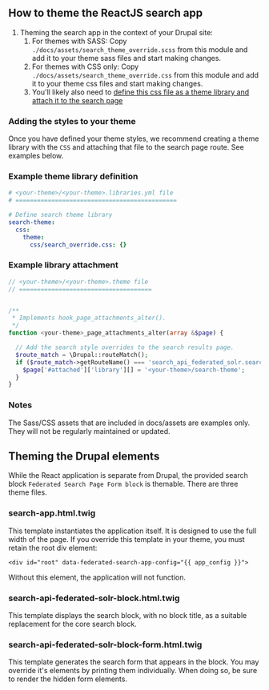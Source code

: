 ## How to theme the ReactJS search app

1. Theming the search app in the context of your Drupal site:
    1. For themes with SASS: Copy `./docs/assets/search_theme_override.scss` from this module and add it to your theme sass files and start making changes.
    1. For themes with CSS only: Copy `./docs/assets/search_theme_override.css` from this module and add it to your theme css files and start making changes.
    1. You'll likely also need to [define this css file as a theme library and attach it to the search page](#adding-the-styles-to-your-theme)

### Adding the styles to your theme
Once you have defined your theme styles, we recommend creating a theme library with the `CSS` and attaching that file to the search page route.  See examples below.

### Example theme library definition
```yaml
# <your-theme>/<your-theme>.libraries.yml file
# =============================================

# Define search theme library
search-theme:
  css:
    theme:
      css/search_override.css: {}

```

### Example library attachment
```php
// <your-theme>/<your-theme>.theme file
// =====================================


/**
 * Implements hook_page_attachments_alter().
 */
function <your-theme>_page_attachments_alter(array &$page) {

  // Add the search style overrides to the search results page.
  $route_match = \Drupal::routeMatch();
  if ($route_match->getRouteName() === 'search_api_federated_solr.search') {
    $page['#attached']['library'][] = '<your-theme>/search-theme';
  }
}
```

### Notes
The Sass/CSS assets that are included in docs/assets are examples only. They will not be regularly maintained or updated.

## Theming the Drupal elements

While the React application is separate from Drupal, the provided search block `Federated Search Page Form block` is themable. There are three theme files.

### search-app.html.twig

This template instantiates the application itself. It is designed to use the full width of the page. If you override this template in your theme, you must retain the root div element:

`<div id="root" data-federated-search-app-config="{{ app_config }}">`

Without this element, the application will not function.

### search-api-federated-solr-block.html.twig

This template displays the search block, with no block title, as a suitable replacement for the core search block.

### search-api-federated-solr-block-form.html.twig

This template generates the search form that appears in the block. You may override it's elements by printing them individually. When doing so, be sure to render the hidden form elements.
